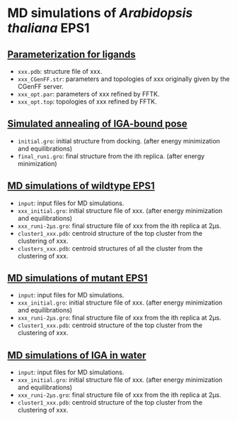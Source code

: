 # MD simulations of *Arabidopsis thaliana* EPS1
## [Parameterization for ligands](./Parameterization)
- `xxx.pdb`: structure file of xxx.
- `xxx_CGenFF.str`: parameters and topologies of xxx originally given by the CGenFF server.
- `xxx_opt.par`: parameters of xxx refined by FFTK.
- `xxx_opt.top`: topologies of xxx refined by FFTK.
## [Simulated annealing of IGA-bound pose](./MD_wildtype-EPS1/holo-EPS1_IGA/simulated-annealing)
- `initial.gro`: initial structure from docking. (after energy minimization and equilibrations)
- `final_runi.gro`: final structure from the ith replica. (after energy minimization)
## [MD simulations of wildtype EPS1](./MD_wildtype-EPS1)
- `input`: input files for MD simulations.
- `xxx_initial.gro`: initial structure file of xxx. (after energy minimization and equilibrations)
- `xxx_runi-2μs.gro`: final structure file of xxx from the ith replica at 2μs.
- `cluster1_xxx.pdb`: centroid structure of the top cluster from the clustering of xxx.
- `clusters_xxx.pdb`: centroid structures of all the cluster from the clustering of xxx.
## [MD simulations of mutant EPS1](./MD_mutant-EPS1)
- `input`: input files for MD simulations.
- `xxx_initial.gro`: initial structure file of xxx. (after energy minimization and equilibrations)
- `xxx_runi-2μs.gro`: final structure file of xxx from the ith replica at 2μs.
- `cluster1_xxx.pdb`: centroid structure of the top cluster from the clustering of xxx.
## [MD simulations of IGA in water](./MD_IGA-in-water)
- `input`: input files for MD simulations.
- `xxx_initial.gro`: initial structure file of xxx. (after energy minimization and equilibrations)
- `xxx_runi-2μs.gro`: final structure file of xxx from the ith replica at 2μs.
- `cluster1_xxx.pdb`: centroid structure of the top cluster from the clustering of xxx.
